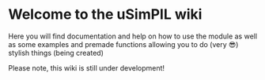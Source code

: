# Welcome to the uSimPIL wiki

Here you will find documentation and help on how to use the module as well as some examples and premade functions allowing you to do (very 😎) stylish things (being created)

Please note, this wiki is still under development!

